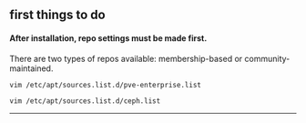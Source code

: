 
## first things to do
#### After installation, repo settings must be made first.
There are two types of repos available: membership-based or community-maintained.
```
vim /etc/apt/sources.list.d/pve-enterprise.list
```
```
vim /etc/apt/sources.list.d/ceph.list
```

---
